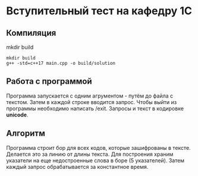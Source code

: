 # Вступительный тест на кафедру 1С

## Компиляция
mkdir build
```
mkdir build
g++ -std=c++17 main.cpp -o build/solution
```

## Работа с программой
Программа запускается с одним агрументом - путём до файла с текстом.
Затем в каждой строке вводится запрос.
Чтобы выйти из программы необходимо написать /exit.
Запросы и текст в кодировке **unicode**.

## Алгоритм
Программа строит бор для всех кодов, которые зашифрованы в тексте.
Делается это за линию от длины текста.
Для построения храним указатели на еще недостроенные слова в боре (5 указателей).
Затем каждый запрос обрабатывается за константное время.
